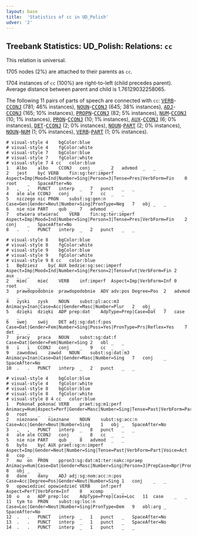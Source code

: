```yaml
---
layout: base
title:  'Statistics of cc in UD_Polish'
udver: '2'
---
```


## Treebank Statistics: UD_Polish: Relations: `cc`

This relation is universal.

1705 nodes (2%) are attached to their parents as `cc`.

1704 instances of `cc` (100%) are right-to-left (child precedes parent).
Average distance between parent and child is 1.76129032258065.

The following 11 pairs of parts of speech are connected with `cc`: <tt><a href="pl-pos-VERB.html">VERB</a></tt>-<tt><a href="pl-pos-CCONJ.html">CCONJ</a></tt> (781; 46% instances), <tt><a href="pl-pos-NOUN.html">NOUN</a></tt>-<tt><a href="pl-pos-CCONJ.html">CCONJ</a></tt> (645; 38% instances), <tt><a href="pl-pos-ADJ.html">ADJ</a></tt>-<tt><a href="pl-pos-CCONJ.html">CCONJ</a></tt> (165; 10% instances), <tt><a href="pl-pos-PROPN.html">PROPN</a></tt>-<tt><a href="pl-pos-CCONJ.html">CCONJ</a></tt> (82; 5% instances), <tt><a href="pl-pos-NUM.html">NUM</a></tt>-<tt><a href="pl-pos-CCONJ.html">CCONJ</a></tt> (10; 1% instances), <tt><a href="pl-pos-PRON.html">PRON</a></tt>-<tt><a href="pl-pos-CCONJ.html">CCONJ</a></tt> (10; 1% instances), <tt><a href="pl-pos-AUX.html">AUX</a></tt>-<tt><a href="pl-pos-CCONJ.html">CCONJ</a></tt> (6; 0% instances), <tt><a href="pl-pos-DET.html">DET</a></tt>-<tt><a href="pl-pos-CCONJ.html">CCONJ</a></tt> (2; 0% instances), <tt><a href="pl-pos-NOUN.html">NOUN</a></tt>-<tt><a href="pl-pos-PART.html">PART</a></tt> (2; 0% instances), <tt><a href="pl-pos-NOUN.html">NOUN</a></tt>-<tt><a href="pl-pos-NUM.html">NUM</a></tt> (1; 0% instances), <tt><a href="pl-pos-VERB.html">VERB</a></tt>-<tt><a href="pl-pos-PART.html">PART</a></tt> (1; 0% instances).


~~~ conllu
# visual-style 4	bgColor:blue
# visual-style 4	fgColor:white
# visual-style 7	bgColor:blue
# visual-style 7	fgColor:white
# visual-style 7 4 cc	color:blue
1	Albo	albo	CCONJ	conj	_	2	advmod	_	_
2	jest	być	VERB	fin:sg:ter:imperf	Aspect=Imp|Mood=Ind|Number=Sing|Person=3|Tense=Pres|VerbForm=Fin	0	root	_	SpaceAfter=No
3	,	,	PUNCT	interp	_	7	punct	_	_
4	ale	ale	CCONJ	conj	_	7	cc	_	_
5	niczego	nic	PRON	subst:sg:gen:n	Case=Gen|Gender=Neut|Number=Sing|PronType=Neg	7	obj	_	_
6	nie	nie	PART	qub	_	7	advmod	_	_
7	otwiera	otwierać	VERB	fin:sg:ter:imperf	Aspect=Imp|Mood=Ind|Number=Sing|Person=3|Tense=Pres|VerbForm=Fin	2	conj	_	SpaceAfter=No
8	.	.	PUNCT	interp	_	2	punct	_	_

~~~


~~~ conllu
# visual-style 8	bgColor:blue
# visual-style 8	fgColor:white
# visual-style 9	bgColor:blue
# visual-style 9	fgColor:white
# visual-style 9 8 cc	color:blue
1	Będziesz	być	AUX	bedzie:sg:sec:imperf	Aspect=Imp|Mood=Ind|Number=Sing|Person=2|Tense=Fut|VerbForm=Fin	2	aux	_	_
2	mieć	mieć	VERB	inf:imperf	Aspect=Imp|VerbForm=Inf	0	root	_	_
3	prawdopodobnie	prawdopodobnie	ADV	adv:pos	Degree=Pos	2	advmod	_	_
4	zyski	zysk	NOUN	subst:pl:acc:m3	Animacy=Inan|Case=Acc|Gender=Masc|Number=Plur	2	obj	_	_
5	dzięki	dzięki	ADP	prep:dat	AdpType=Prep|Case=Dat	7	case	_	_
6	swej	swój	DET	adj:sg:dat:f:pos	Case=Dat|Gender=Fem|Number=Sing|Poss=Yes|PronType=Prs|Reflex=Yes	7	det	_	_
7	pracy	praca	NOUN	subst:sg:dat:f	Case=Dat|Gender=Fem|Number=Sing	2	obl	_	_
8	i	i	CCONJ	conj	_	9	cc	_	_
9	zawodowi	zawód	NOUN	subst:sg:dat:m3	Animacy=Inan|Case=Dat|Gender=Masc|Number=Sing	7	conj	_	SpaceAfter=No
10	.	.	PUNCT	interp	_	2	punct	_	_

~~~


~~~ conllu
# visual-style 4	bgColor:blue
# visual-style 4	fgColor:white
# visual-style 8	bgColor:blue
# visual-style 8	fgColor:white
# visual-style 8 4 cc	color:blue
1	Pokonał	pokonać	VERB	praet:sg:m1:perf	Animacy=Hum|Aspect=Perf|Gender=Masc|Number=Sing|Tense=Past|VerbForm=Part|Voice=Act	0	root	_	_
2	nieznane	nieznane	NOUN	subst:sg:acc:n	Case=Acc|Gender=Neut|Number=Sing	1	obj	_	SpaceAfter=No
3	,	,	PUNCT	interp	_	8	punct	_	_
4	ale	ale	CCONJ	conj	_	8	cc	_	_
5	nie	nie	PART	qub	_	8	advmod	_	_
6	było	być	AUX	praet:sg:n:imperf	Aspect=Imp|Gender=Neut|Number=Sing|Tense=Past|VerbForm=Part|Voice=Act	8	cop	_	_
7	mu	on	PRON	ppron3:sg:dat:m1:ter:nakc:npraep	Animacy=Hum|Case=Dat|Gender=Masc|Number=Sing|Person=3|PrepCase=Npr|PronType=Prs|Variant=Short	8	obj	_	_
8	dane	dany	ADJ	adj:sg:nom:acc:n:pos	Case=Acc|Degree=Pos|Gender=Neut|Number=Sing	1	conj	_	_
9	opowiedzieć	opowiedzieć	VERB	inf:perf	Aspect=Perf|VerbForm=Inf	8	xcomp	_	_
10	o	o	ADP	prep:loc	AdpType=Prep|Case=Loc	11	case	_	_
11	tym	to	PRON	subst:sg:loc:n	Case=Loc|Gender=Neut|Number=Sing|PronType=Dem	9	obl:arg	_	SpaceAfter=No
12	.	.	PUNCT	interp	_	1	punct	_	SpaceAfter=No
13	.	.	PUNCT	interp	_	1	punct	_	SpaceAfter=No
14	.	.	PUNCT	interp	_	1	punct	_	_

~~~


